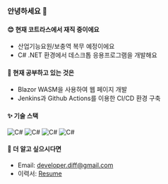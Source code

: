 ### 안녕하세요 👋

#### 😊 현재 코트라스에서 재직 중이에요

- 산업기능요원/보충역 복무 예정이에요
- C# .NET 환경에서 데스크톱 응용프로그램을 개발해요

#### 🔎 현재 공부하고 있는 것은

- Blazor WASM을 사용하여 웹 페이지 개발
- Jenkins과 Github Actions를 이용한 CI/CD 환경 구축

#### ✨ 기술 스택
![C#](https://img.shields.io/badge/C%23-Winform-263732)
![C#](https://img.shields.io/badge/C%23-WPF-263732)
![C#](https://img.shields.io/badge/C%23-Avalonia-263732)
![C#](https://img.shields.io/badge/C%23-Unity3D-263732)

#### 📃 더 알고 싶으시다면

- Email: developer.diff@gmail.com
- 이력서: [Resume](https://github.com/huhu0327/resume)
